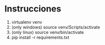 # Instrucciones 
1.  virtualenv venv
2.  (only windows) source venv/Scripts/activate
2.  (only linux) source venv/bin/activate
3.  pip install -r requirements.txt
  
